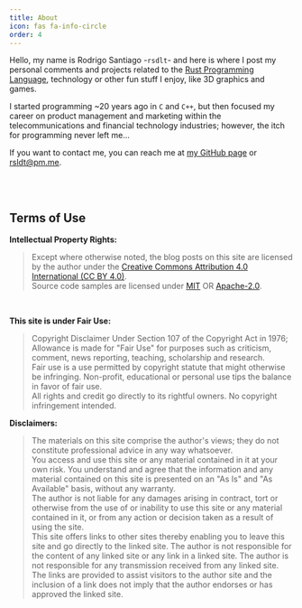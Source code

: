 ```yaml
---
title: About
icon: fas fa-info-circle
order: 4
---
```


Hello, my name is Rodrigo Santiago -`rsdlt`- and here is where I post my personal comments and projects related to the [Rust Programming Language][rpl], technology or other fun stuff I enjoy, like 3D graphics and games. 

I started programming ~20 years ago in `C` and `C++`, but then focused my career on product management and marketing within the telecommunications and financial technology industries; however, the itch for programming never left me...

If you want to contact me, you can reach me at
[my GitHub page](https://github.com/rsldt) or [rsldt@pm.me](mailto:rsdlt@pm.me).

<br />
<br />

## Terms of Use

**Intellectual Property Rights:**
> Except where otherwise noted, the blog posts on this site are licensed by the author 
    under the <a href="https://creativecommons.org/licenses/by/4.0/">Creative Commons Attribution 4.0 International (CC BY 4.0)</a>.<br /> 
> Source code samples are licensed under <a href="https://mit-license.org/">MIT</a> OR <a href="http://www.apache.org/licenses/LICENSE-2.0">Apache-2.0</a>.
<br />

**This site is under Fair Use:**
> Copyright Disclaimer Under Section 107 of the Copyright Act in 1976; Allowance is made for "Fair Use" for purposes such as criticism, comment, news reporting, teaching, scholarship and research. <br />
> Fair use is a use permitted by copyright statute that might otherwise be infringing. Non-profit, educational or personal use tips the balance in favor of fair use.<br />
> All rights and credit go directly to its rightful owners. No copyright infringement intended.


**Disclaimers:**
> The materials on this site comprise the author's views; they do not constitute professional advice in any way whatsoever. <br />
> You access and use this site or any material contained in it at your own risk. You understand and agree that the information and any material contained on this site is presented on an "As Is" and "As Available" basis, without any warranty. <br />
> The author is not liable for any damages arising in contract, tort or otherwise from the use of or inability to use this site or any material contained in it, or from any action or decision taken as a result of using the site.<br />
> This site offers links to other sites thereby enabling you to leave this site and go directly to the linked site. The author is not responsible for the content of any linked site or any link in a linked site. The author is not responsible for any transmission received from any linked site. The links are provided to assist visitors to the author site and the inclusion of a link does not imply that the author endorses or has approved the linked site. 


[rpl]: https://www.rust-lang.org/ 
